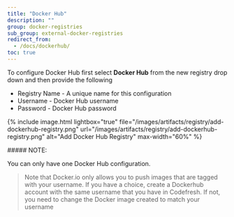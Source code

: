```yaml
---
title: "Docker Hub"
description: ""
group: docker-registries
sub_group: external-docker-registries
redirect_from:
  - /docs/dockerhub/
toc: true
---
```

To configure Docker Hub first select **Docker Hub** from the new registry drop down and then provide the following

* Registry Name - A unique name for this configuration
* Username - Docker Hub username
* Password - Docker Hub password

{% include image.html lightbox="true" file="/images/artifacts/registry/add-dockerhub-registry.png" url="/images/artifacts/registry/add-dockerhub-registry.png" alt="Add Docker Hub Registry" max-width="60%" %}

<div class="bd-callout bd-callout-info" markdown="1">
##### NOTE:

You can only have one Docker Hub configuration.
</div>

>Note that Docker.io only allows you to push images that are tagged with your username. If you have a choice, create
a Dockerhub account with the same username that you have in Codefresh. If not, you need to change the Docker image
created to match your username 
